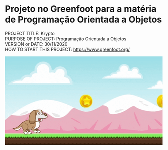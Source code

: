 # Projeto no Greenfoot para a matéria de Programação Orientada a Objetos

PROJECT TITLE: Krypto<br/>
PURPOSE OF PROJECT: Programação Orientada a Objetos<br/>
VERSION or DATE: 30/11/2020<br/>
HOW TO START THIS PROJECT: https://www.greenfoot.org/<br/>

<img align="center" src="KryptoGame.gif">

